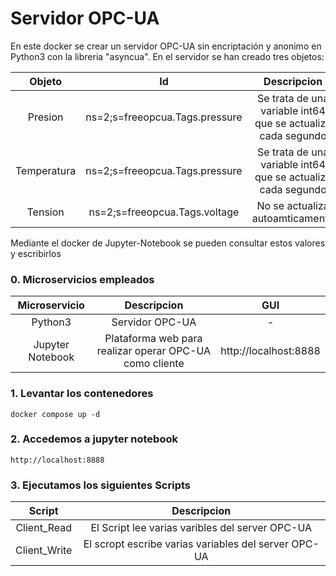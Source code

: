 # Servidor OPC-UA

En este docker se crear un servidor OPC-UA sin encriptación y anonimo en Python3 con la libreria "asyncua". En el servidor se han creado tres objetos:

| Objeto | Id | Descripcion | 
| :----: | :----: | :----: |  
| Presion | ns=2;s=freeopcua.Tags.pressure | Se trata de una variable int64 que se actualiza cada segundo |
| Temperatura | ns=2;s=freeopcua.Tags.pressure | Se trata de una variable int64 que se actualiza cada segundo |
| Tension | ns=2;s=freeopcua.Tags.voltage | No se actualiza autoamticamente |

Mediante el docker de Jupyter-Notebook se pueden consultar estos valores y escribirlos

### 0. Microservicios empleados

| Microservicio      | Descripcion |  GUI |
| :----:             |    :----:   |    :----:   |
| Python3    | Servidor OPC-UA        | - |
| Jupyter Notebook   | Plataforma web para realizar operar OPC-UA como cliente  | http://localhost:8888 |


### 1. Levantar los contenedores
```docker compose up -d```

### 2. Accedemos a jupyter notebook

```http://localhost:8888```

### 3. Ejecutamos los siguientes Scripts

| Script      | Descripcion | 
| :----:             |    :----:   |
| Client_Read    | El Script lee varias varibles del server OPC-UA       | 
| Client_Write   | El scropt escribe varias variables del server OPC-UA       |
